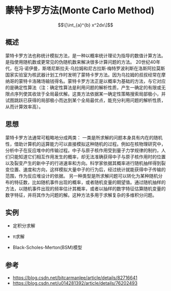 <script type="text/javascript" src="http://cdn.mathjax.org/mathjax/latest/MathJax.js?config=default"></script>

# 蒙特卡罗方法(Monte Carlo Method)

$$\[\int_{a}^{b} x^2dx\]$$

## 概述

蒙特卡罗方法也称统计模拟方法，是一种以概率统计理论为指导的数值计算方法。是指使用随机数或更常见的伪随机数来解决很多计算问题的方法。
20世纪40年代，在冯·诺伊曼，斯塔尼斯拉夫·乌拉姆和尼古拉斯·梅特罗波利斯在洛斯阿拉莫斯国家实验室为核武器计划工作时发明了蒙特卡罗方法。因为乌拉姆的叔叔经常在摩纳哥的蒙特卡洛赌场输钱得名。蒙特卡罗方法正是以概率为基础的方法，与它对应的是确定性算法（注：确定性算法是利用问题的解析性质，产生一确定的有限或无限点序列使其收敛于全局最优解。这类方法依据某一确定性策略搜索局部极小，并试图跳跃已获得的局部极小而达到某个全局最优点，能充分利用问题的解析性质，从而计算效率高）。

## 思想
蒙特卡罗方法通常可粗略地分成两类：
一类是所求解的问题本身具有内在的随机性，借助计算机的运算能力可以直接模拟这种随机的过程。例如在核物理研究中，分析中子在反应堆中的传输过程。中子与原子核作用受到量子力学规律的制约，人们只能知道它们相互作用发生的概率，却无法准确获得中子与原子核作用时的位置以及裂变产生的新中子的行进速率和方向。科学家依据其概率进行随机抽样得到裂变位置、速度和方向，这样模拟大量中子的行为后，经过统计就能获得中子传输的范围，作为反应堆设计的依据。 
另一种类型是所求解问题可以转化为某种随机分布的特征数，比如随机事件出现的概率，或者随机变量的期望值。通过随机抽样的方法，以随机事件出现的频率估计其概率，或者以抽样的数字特征估算随机变量的数字特征，并将其作为问题的解。这种方法多用于求解复杂的多维积分问题。

## 实例

* 定积分求解

* π求解

* Black-Scholes-Merton(BSM)模型




## 参考
* https://blog.csdn.net/bitcarmanlee/article/details/82716641
* https://blog.csdn.net/u014281392/article/details/76202493

